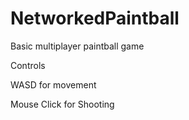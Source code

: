 # NetworkedPaintball
Basic multiplayer paintball game

Controls


WASD for movement

Mouse Click for Shooting
